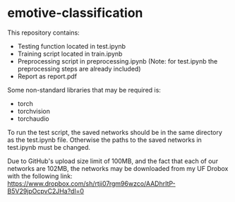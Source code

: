 # emotive-classification

This repository contains:

* Testing function located in test.ipynb
* Training script located in train.ipynb
* Preprocessing script in preprocessing.ipynb (Note: for test.ipynb the preprocessing steps are already included)
* Report as report.pdf

Some non-standard libraries that may be required is:
* torch
* torchvision
* torchaudio

To run the test script, the saved networks should be in the same directory as the test.ipynb file. Otherwise the paths to the saved networks in test.ipynb must be changed.

Due to GitHub's upload size limit of 100MB, and the fact that each of our networks are 102MB, the networks may be downloaded from my UF Drobox with the following link:
https://www.dropbox.com/sh/rtji07rgm96wzco/AADhrItP-B5V29jpOcpvC2JHa?dl=0
